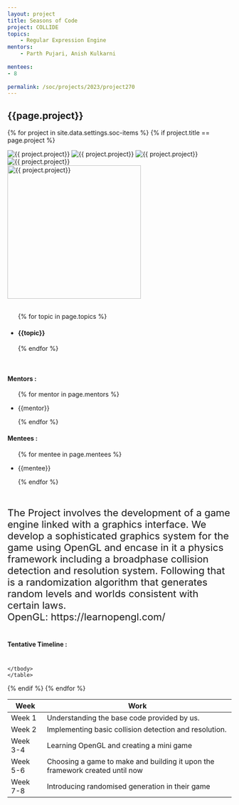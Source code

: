 ```yaml
---
layout: project
title: Seasons of Code
project: COLLIDE
topics:
    - Regular Expression Engine
mentors:
    - Parth Pujari, Anish Kulkarni
    
mentees:
- 8
    
permalink: /soc/projects/2023/project270
---
```


<h2 class="display1 m-3 p-3 text-center project-title">{{page.project}}</h2>

{% for project in site.data.settings.soc-items %}
{% if project.title == page.project %}

<div class ="img-soc d-block"> 
    <img src="{{ site.baseurl }}/{{ project.image }}" alt="{{ project.project}}" class="image-1">
    <img src="{{ site.baseurl }}/{{ project.image }}" alt="{{ project.project}}" class="image-2">
    <img src="{{ site.baseurl }}/{{ project.image }}" alt="{{ project.project}}" class="image-3">
    <img src="{{ site.baseurl }}/{{ project.image }}" alt="{{ project.project}}" class="image-4">
</div>
<div class = "mobile-img-soc">
  <img src="{{ site.baseurl }}/{{ project.image }}"  width = "300" height="300" alt="{{ project.project}}" class="border rounded">
  </div>
<div >
    <br>
    <ul>
        {% for topic in page.topics %}
        <li><h4 class="text-primary text-center topics">{{topic}}</h4></li>
        {% endfor %}
    </ul>
    <br>
    <h4 class="display3  ">Mentors :</h4> 
    <ul>
        {% for mentor in page.mentors %}
        <li><p class="lead">{{mentor}}</p></li>
        {% endfor %}
    </ul>
    <h4 class="display3  ">Mentees :</h4> 
    <ul>
        {% for mentee in page.mentees %}
        <li><p class="lead">{{mentee}}</p></li>
        {% endfor %}
    </ul>
</div>
<div >
    <p class="display3" style = "font-size:22px;" >
        <br>
        The Project involves the development of a game engine linked with a graphics interface. We develop a sophisticated graphics system for the game using OpenGL and encase in it a physics framework including a broadphase collision detection and resolution system. Following that is a randomization algorithm that generates random levels and worlds consistent with certain laws.
        <br> 
OpenGL: https://learnopengl.com/
<br>    </p>
</div>
<div class = "d-flex flex-wrap">
<div>
    <h4 class="display3" style="margin:40px 0px 40px 0px;">Tentative Timeline :</h4>
    <table class="table table-striped w-100">
    <thead>
        <tr>
        <th>Week</th>
        <th>Work</th>
        </tr>
    </thead>
    <tbody>
    <tr>
      <td  >Week 1</td>
      <td>Understanding the base code provided by us. </td>
    </tr>
    <tr>
      <td>Week 2</td>
      <td> Implementing basic collision detection and resolution.</td>
    </tr>
    <tr>
      <td>Week 3-4</td>
      <td>Learning OpenGL and creating a mini game</td>
    </tr>
    <tr>
      <td>Week 5-6</td>
      <td> Choosing a game to make and building it upon the framework created until now</td>
    </tr>
    <tr>
      <td>Week 7-8</td>
      <td>Introducing randomised generation in their game</td>
    </tr>
    
    </tbody>
    </table>
</div>
</div>
{% endif %}
{% endfor %}
 